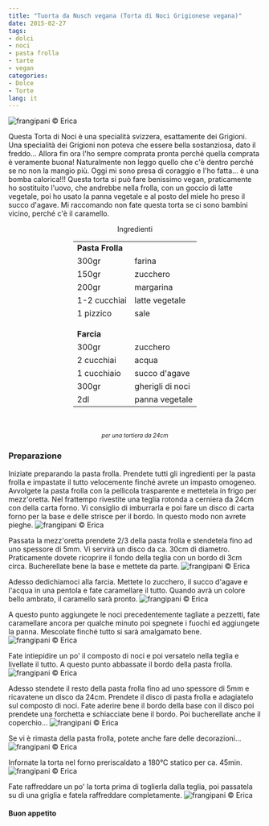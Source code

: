 ```yaml
---
title: "Tuorta da Nusch vegana (Torta di Noci Grigionese vegana)"
date: 2015-02-27
tags:
- dolci
- noci
- pasta frolla
- tarte
- vegan
categories:
- Dolce
- Torte
lang: it
---
```

![](header.jpg "frangipani © Erica")

Questa Torta di Noci è una specialità svizzera, esattamente dei Grigioni. Una specialità dei Grigioni non poteva che essere bella sostanziosa, dato il freddo... Allora fin ora l'ho sempre comprata pronta perché quella comprata è veramente buona! Naturalmente non leggo quello che c'è dentro perché se no non la mangio più. Oggi mi sono presa di coraggio e l'ho fatta... è una bomba calorica!!! Questa torta si può fare benissimo vegan, praticamente ho sostituito l'uovo, che andrebbe nella frolla, con un goccio di latte vegetale, poi ho usato la panna vegetale e al posto del miele ho preso il succo d'agave. Mi raccomando non fate questa torta se ci sono bambini vicino, perché c'è il caramello.


<div id="wrapper" style="text-align: center">
  <div id="yourdiv" style="display: inline-block;">
    <div class="ingredients">
      <div class="ingredients-title">Ingredienti</div>
      <table>
        <tbody>
          <tr>
            <td colspan="2"><b>Pasta Frolla</b></td>
          </tr>
          <tr>
            <td>300gr</td>
            <td>farina</td>
          </tr>
          <tr>
            <td>150gr</td>
            <td>zucchero</td>
          </tr>
          <tr>
            <td>200gr</td>
            <td>margarina</td>
          </tr>
          <tr>
            <td>1-2 cucchiai</td>
            <td>latte vegetale</td>
          </tr>
          <tr>
            <td>1 pizzico</td>
            <td>sale</td>
          </tr>
          <tr style="height: 15px;"></tr>
          <tr>          
            <td colspan="2"><b>Farcia</b></td>
          </tr>
          <tr>
            <td>300gr</td>
            <td>zucchero</td>
          </tr>
          <tr>
            <td>2 cucchiai</td>
            <td>acqua</td>
          </tr>
          <tr>
            <td>1 cucchiaio</td>
            <td>succo d'agave</td>
          </tr>
          <tr>
            <td>300gr</td>
            <td>gherigli di noci</td>
          </tr>
          <tr>
            <td>2dl</td>
            <td>panna vegetale</td>  
          </tr>
        </tbody>
      </table>
      <br></br>
      <i class="pull-right" style="font-size: 80%;">per una tortiera da 24cm</i>
    </div>
  </div>
</div>


<h3>
  <font color="grey">
    <i class="fa fa-cogs"></i>
  </font> Preparazione
</h3>

Iniziate preparando la pasta frolla. Prendete tutti gli ingredienti per la pasta frolla e impastate il tutto velocemente finché avrete un impasto omogeneo. Avvolgete la pasta frolla con la pellicola trasparente e mettetela in frigo per mezz'oretta.
Nel frattempo rivestite una teglia rotonda a cerniera da 24cm con della carta forno. Vi consiglio di imburrarla e poi fare un disco di carta forno per la base e delle strisce per il bordo. In questo modo non avrete pieghe.
![](tegliarivestita.jpg "frangipani © Erica")

Passata la mezz'oretta prendete 2/3 della pasta frolla e stendetela fino ad uno spessore di 5mm. Vi servirà un disco da ca. 30cm di diametro. Praticamente dovete ricoprire il fondo della teglia con un bordo di 3cm circa. Bucherellate bene la base e mettete da parte.
![](basefrolla.jpg "frangipani © Erica")

Adesso dedichiamoci alla farcia. Mettete lo zucchero, il succo d'agave e l'acqua in una pentola e fate caramellare il tutto. Quando avrà un colore bello ambrato, il caramello sarà pronto.
![](caramello.jpg "frangipani © Erica")

A questo punto aggiungete le noci precedentemente tagliate a pezzetti, fate caramellare ancora per qualche minuto poi spegnete i fuochi ed aggiungete la panna. Mescolate finché tutto si sarà amalgamato bene.
![](farcia.jpg "frangipani © Erica")

Fate intiepidire un po' il composto di noci e poi versatelo nella teglia e livellate il tutto. A questo punto abbassate il bordo della pasta frolla.
![](farcita.jpg "frangipani © Erica")

Adesso stendete il resto della pasta frolla fino ad uno spessore di 5mm e ricavatene un disco da 24cm. Prendete il disco di pasta frolla e adagiatelo sul composto di noci. Fate aderire bene il bordo della base con il disco poi prendete una forchetta e schiacciate bene il bordo. Poi bucherellate anche il coperchio...
![](finita.jpg "frangipani © Erica")

Se vi è rimasta della pasta frolla, potete anche fare delle decorazioni...
![](decorata.jpg "frangipani © Erica")

Infornate la torta nel forno preriscaldato a 180°C statico per ca. 45min.
![](sfornata.jpg "frangipani © Erica")

Fate raffreddare un po' la torta prima di toglierla dalla teglia, poi passatela su di una griglia e fatela raffreddare completamente.
![](risultato.jpg "frangipani © Erica")

<h4>Buon appetito
  <font color="red">
    <i class="fa fa-smile-o"></i>
  </font>
</h4>
